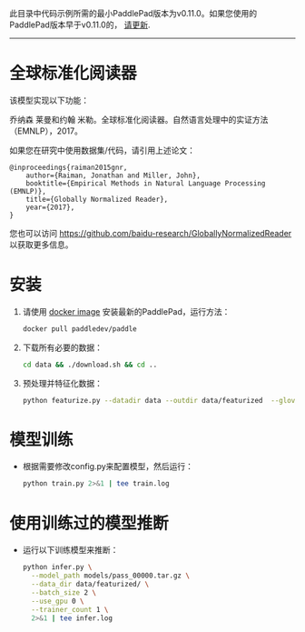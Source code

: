 此目录中代码示例所需的最小PaddlePad版本为v0.11.0。如果您使用的PaddlePad版本早于v0.11.0的， [请更新](http://www.paddlepaddle.org/docs/develop/documentation/en/build_and_install/pip_install_en.html).

---

# 全球标准化阅读器

该模型实现以下功能：

乔纳森 莱曼和约翰 米勒。全球标准化阅读器。自然语言处理中的实证方法（EMNLP），2017。

如果您在研究中使用数据集/代码，请引用上述论文：

```text
@inproceedings{raiman2015gnr,
    author={Raiman, Jonathan and Miller, John},
    booktitle={Empirical Methods in Natural Language Processing (EMNLP)},
    title={Globally Normalized Reader},
    year={2017},
}
```

您也可以访问 https://github.com/baidu-research/GloballyNormalizedReader 以获取更多信息。


# 安装

1. 请使用 [docker image](http://doc.paddlepaddle.org/develop/doc/getstarted/build_and_install/docker_install_en.html) 安装最新的PaddlePad，运行方法：
    ```bash
    docker pull paddledev/paddle
    ```
2. 下载所有必要的数据：
    ```bash
    cd data && ./download.sh && cd ..
    ```
3. 预处理并特征化数据：
    ```bash
    python featurize.py --datadir data --outdir data/featurized  --glove-path data/glove.840B.300d.txt
    ```

# 模型训练

- 根据需要修改config.py来配置模型，然后运行：

    ```bash
    python train.py 2>&1 | tee train.log
    ```

# 使用训练过的模型推断

- 运行以下训练模型来推断：
   ```bash
   python infer.py \
     --model_path models/pass_00000.tar.gz \
     --data_dir data/featurized/ \
     --batch_size 2 \
     --use_gpu 0 \
     --trainer_count 1 \
     2>&1 | tee infer.log
   ```
